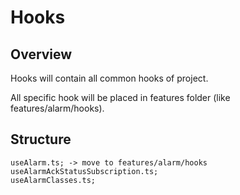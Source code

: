 # Hooks

## Overview

Hooks will contain all common hooks of project.

All specific hook will be placed in features folder (like features/alarm/hooks).

## Structure

```tsx
useAlarm.ts; -> move to features/alarm/hooks
useAlarmAckStatusSubscription.ts;
useAlarmClasses.ts;
```
